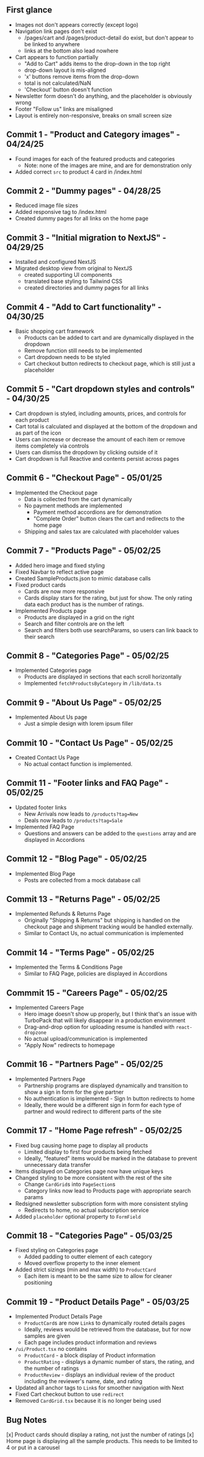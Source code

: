 ## First glance

- Images not don't appears correctly (except logo)
- Navigation link pages don't exist
  - /pages/cart and /pages/product-detail do exist, but don't appear to be linked to anywhere
  - links at the bottom also lead nowhere
- Cart appears to function partially
  - "Add to Cart" adds items to the drop-down in the top right
  - drop-down layout is mis-aligned
  - 'x' buttons remove items from the drop-down
  - total is not calculated/NaN
  - 'Checkout' button doesn't function
- Newsletter form doesn't do anything, and the placeholder is obviously wrong
- Footer "Follow us" links are misaligned
- Layout is entirely non-responsive, breaks on small screen size

## Commit 1 - "Product and Category images" - 04/24/25

- Found images for each of the featured products and categories
  - Note: none of the images are mine, and are for demonstration only
- Added correct `src` to product 4 card in /index.html

## Commit 2 - "Dummy pages" - 04/28/25

- Reduced image file sizes
- Added responsive tag to /index.html
- Created dummy pages for all links on the home page

## Commit 3 - "Initial migration to NextJS" - 04/29/25

- Installed and configured NextJS
- Migrated desktop view from original to NextJS
  - created supporting UI components
  - translated base styling to Tailwind CSS
  - created directories and dummy pages for all links

## Commit 4 - "Add to Cart functionality" - 04/30/25

- Basic shopping cart framework
  - Products can be added to cart and are dynamically displayed in the dropdown
  - Remove function still needs to be implemented
  - Cart dropdown needs to be styled
  - Cart checkout button redirects to checkout page, which is still just a placeholder

## Commit 5 - "Cart dropdown styles and controls" - 04/30/25

- Cart dropdown is styled, including amounts, prices, and controls for each product
- Cart total is calculated and displayed at the bottom of the dropdown and as part of the icon
- Users can increase or decrease the amount of each item or remove items completely via controls
- Users can dismiss the dropdown by clicking outside of it
- Cart dropdown is full Reactive and contents persist across pages

## Commit 6 - "Checkout Page" - 05/01/25

- Implemented the Checkout page
  - Data is collected from the cart dynamically
  - No payment methods are implemented
    - Payment method accordions are for demonstration
    - "Complete Order" button clears the cart and redirects to the home page
  - Shipping and sales tax are calculated with placeholder values

## Commit 7 - "Products Page" - 05/02/25

- Added hero image and fixed styling
- Fixed Navbar to reflect active page
- Created SampleProducts.json to mimic database calls
- Fixed product cards
  - Cards are now more responsive
  - Cards display stars for the rating, but just for show. The only rating data each product has is the number of ratings.
- Implemented Products page
  - Products are displayed in a grid on the right
  - Search and filter controls are on the left
  - Search and filters both use searchParams, so users can link baack to their search

## Commit 8 - "Categories Page" - 05/02/25

- Implemented Categories page
  - Products are displayed in sections that each scroll horizontally
  - Implemented `fetchProductsByCategory` in `/lib/data.ts`

## Commit 9 - "About Us Page" - 05/02/25

- Implemented About Us page
  - Just a simple design with lorem ipsum filler

## Commit 10 - "Contact Us Page" - 05/02/25

- Created Contact Us Page
  - No actual contact function is implemented.

## Commit 11 - "Footer links and FAQ Page" - 05/02/25

- Updated footer links
  - New Arrivals now leads to `/products?tag=New`
  - Deals now leads to `/products?tag=Sale`
- Implemented FAQ Page
  - Questions and answers can be added to the `questions` array and are displayed in Accordions

## Commit 12 - "Blog Page" - 05/02/25

- Implemented Blog Page
  - Posts are collected from a mock database call

## Commit 13 - "Returns Page" - 05/02/25

- Implemented Refunds & Returns Page
  - Originally "Shipping & Returns" but shipping is handled on the checkout page and shipment tracking would be handled externally.
  - Similar to Contact Us, no actual communication is implemented

## Commit 14 - "Terms Page" - 05/02/25

- Implemented the Terms & Conditions Page
  - Similar to FAQ Page, policies are displayed in Accordions

## Commmit 15 - "Careers Page" - 05/02/25

- Implemented Careers Page
  - Hero image doesn't show up properly, but I think that's an issue with TurboPack that will likely disappear in a production environment
  - Drag-and-drop option for uploading resume is handled with `react-dropzone`
  - No actual upload/communication is implemented
  - "Apply Now" redirects to homepage

## Commit 16 - "Partners Page" - 05/02/25

- Implemented Partners Page
  - Partnership programs are displayed dynamically and transition to show a sign in form for the give partner
  - No authentication is implemented - Sign In button redirects to home
  - Ideally, there would be a different sign in form for each type of partner and would redirect to different parts of the site

## Commit 17 - "Home Page refresh" - 05/02/25

- Fixed bug causing home page to display all products
  - Limited display to first four products being fetched
  - Ideally, "featured" items would be marked in the database to prevent unnecessary data transfer
- Items displayed on Categories page now have unique keys
- Changed styling to be more consistent with the rest of the site
  - Change `CardGrid`s into `PageSection`s
  - Category links now lead to Products page with appropriate search params
- Redsigned newsletter subscription form with more consistent styling
  - Redirects to home, no actual subscription service
- Added `placeholder` optional property to `FormField`

## Commit 18 - "Categories Page" - 05/03/25

- Fixed styling on Categories page
  - Added padding to outter element of each category
  - Moved overflow property to the inner element
- Added strict sizings (min and max width) to `ProductCard`
  - Each item is meant to be the same size to allow for cleaner positioning

## Commit 19 - "Product Details Page" - 05/03/25

- Implemented Product Details Page
  - `ProductCard`s are now `Link`s to dynamically routed details pages
  - Ideally, reviews would be retrieved from the database, but for now samples are given
  - Each page includes product information and reviews
- `/ui/Product.tsx` no contains
  - `ProductCard` - a block display of Product information
  - `ProductRating` - displays a dynamic number of stars, the rating, and the number of ratings
  - `ProductReview` - displays an individual review of the product including the reviewer's name, date, and rating
- Updated all anchor tags to `Link`s for smoother navigation with Next
- Fixed Cart checkout button to use `redirect`
- Removed `CardGrid.tsx` because it is no longer being used

## Bug Notes

[x] Product cards should display a rating, not just the number of ratings
[x] Home page is displaying all the sample products. This needs to be limited to 4 or put in a carousel
